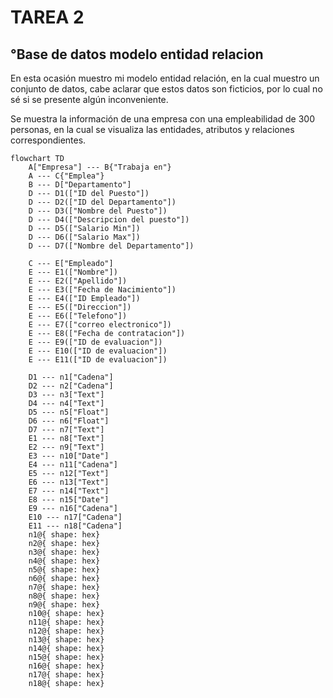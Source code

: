 # **TAREA 2**

## °Base de datos modelo entidad relacion

En esta ocasión muestro mi modelo entidad relación, en la cual muestro un conjunto de datos, cabe aclarar que estos datos son ficticios, por lo cual no sé si se presente algún inconveniente.

Se muestra la información de una empresa con una empleabilidad de 300 personas, en la cual se visualiza las entidades, atributos y relaciones correspondientes. 

```mermaid
flowchart TD
    A["Empresa"] --- B{"Trabaja en"}
    A --- C{"Emplea"}
    B --- D["Departamento"]
    D --- D1(["ID del Puesto"])
    D --- D2(["ID del Departamento"])  
    D --- D3(["Nombre del Puesto"])
    D --- D4(["Descripcion del puesto"]) 
    D --- D5(["Salario Min"])
    D --- D6(["Salario Max"]) 
    D --- D7(["Nombre del Departamento"])

    C --- E["Empleado"]
    E --- E1(["Nombre"])
    E --- E2(["Apellido"])
    E --- E3(["Fecha de Nacimiento"])  
    E --- E4(["ID Empleado"])
    E --- E5(["Direccion"]) 
    E --- E6(["Telefono"])
    E --- E7(["correo electronico"]) 
    E --- E8(["Fecha de contratacion"])
    E --- E9(["ID de evaluacion"]) 
    E --- E10(["ID de evaluacion"]) 
    E --- E11(["ID de evaluacion"])
    
    D1 --- n1["Cadena"] 
    D2 --- n2["Cadena"] 
    D3 --- n3["Text"]
    D4 --- n4["Text"]
    D5 --- n5["Float"]
    D6 --- n6["Float"]
    D7 --- n7["Text"]
    E1 --- n8["Text"]
    E2 --- n9["Text"]
    E3 --- n10["Date"]
    E4 --- n11["Cadena"]
    E5 --- n12["Text"]
    E6 --- n13["Text"]
    E7 --- n14["Text"]
    E8 --- n15["Date"]
    E9 --- n16["Cadena"]
    E10 --- n17["Cadena"]
    E11 --- n18["Cadena"]
    n1@{ shape: hex}
    n2@{ shape: hex}
    n3@{ shape: hex}
    n4@{ shape: hex}
    n5@{ shape: hex}
    n6@{ shape: hex}
    n7@{ shape: hex}
    n8@{ shape: hex}
    n9@{ shape: hex}
    n10@{ shape: hex}
    n11@{ shape: hex}
    n12@{ shape: hex}
    n13@{ shape: hex}
    n14@{ shape: hex}
    n15@{ shape: hex}
    n16@{ shape: hex}
    n17@{ shape: hex}
    n18@{ shape: hex}
```
